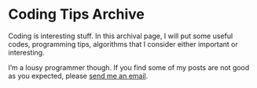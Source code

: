 # Coding Tips Archive
Coding is interesting stuff. In this archival page, I will put some useful codes, programming tips, algorithms that I consider either important or interesting. 

I’m a lousy programmer though. If you find some of my posts are not good as you expected, please [send me an email](mailto:bian_tianling@sjtu.edu.cn).


